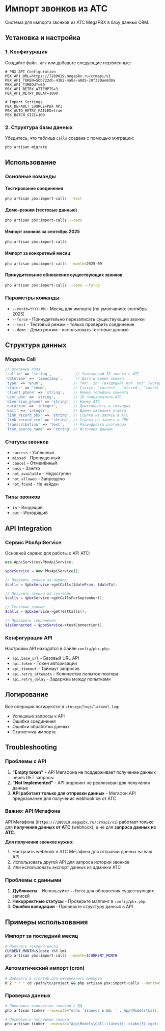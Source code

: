 # Импорт звонков из АТС

Система для импорта звонков из АТС MegaPBX в базу данных CRM.

## Установка и настройка

### 1. Конфигурация

Создайте файл `.env` или добавьте следующие переменные:

```env
# PBX API Configuration
PBX_API_URL=https://7280019.megapbx.ru/crmapi/v1
PBX_API_TOKEN=5bb722db-43b2-4a8a-a0d5-29f320ae8d0a
PBX_API_TIMEOUT=60
PBX_API_RETRY_ATTEMPTS=3
PBX_API_RETRY_DELAY=1000

# Import Settings
PBX_DEFAULT_SOURCE=PBX API
PBX_AUTO_RETRY_FAILED=true
PBX_BATCH_SIZE=100
```

### 2. Структура базы данных

Убедитесь, что таблица `calls` создана с помощью миграции:

```bash
php artisan migrate
```

## Использование

### Основные команды

#### Тестирование соединения
```bash
php artisan pbx:import-calls --test
```

#### Демо-режим (тестовые данные)
```bash
php artisan pbx:import-calls --demo
```

#### Импорт звонков за сентябрь 2025
```bash
php artisan pbx:import-calls
```

#### Импорт за конкретный месяц
```bash
php artisan pbx:import-calls --month=2025-09
```

#### Принудительное обновление существующих звонков
```bash
php artisan pbx:import-calls --demo --force
```

### Параметры команды

- `--month=YYYY-MM` - Месяц для импорта (по умолчанию: сентябрь 2025)
- `--force` - Принудительно перезаписать существующие звонки
- `--test` - Тестовый режим - только проверить соединение
- `--demo` - Демо режим - использовать тестовые данные

## Структура данных

### Модель Call

```php
// Основные поля
'callid' => 'string',           // Уникальный ID звонка в АТС
'datetime' => 'timestamp',      // Дата и время звонка
'type' => 'enum',              // Тип: 'in' (входящий) или 'out' (исходящий)
'status' => 'enum',            // Статус: 'success', 'missed', 'cancel', 'busy', etc.
'client_phone' => 'string',    // Номер телефона клиента
'user_pbx' => 'string',        // ID пользователя АТС
'diversion_phone' => 'string', // Номер АТС
'duration' => 'integer',       // Длительность в секундах
'wait' => 'integer',           // Время ожидания ответа
'link_record_pbx' => 'string', // Ссылка на запись в АТС
'link_record_crm' => 'string', // Ссылка на запись в CRM
'transcribation' => 'text',    // Расшифровка разговора
'from_source_name' => 'string' // Источник данных
```

### Статусы звонков

- `success` - Успешный
- `missed` - Пропущенный
- `cancel` - Отменённый
- `busy` - Занято
- `not_available` - Недоступен
- `not_allowed` - Запрещено
- `not_found` - Не найден

### Типы звонков

- `in` - Входящий
- `out` - Исходящий

## API Integration

### Сервис PbxApiService

Основной сервис для работы с API АТС:

```php
use App\Services\PbxApiService;

$pbxService = new PbxApiService();

// Получить звонки за период
$calls = $pbxService->getCalls($dateFrom, $dateTo);

// Получить звонки за сентябрь
$calls = $pbxService->getCallsForSeptember();

// Тестовые данные
$calls = $pbxService->getTestCalls();

// Проверить соединение
$isConnected = $pbxService->testConnection();
```

### Конфигурация API

Настройки API находятся в файле `config/pbx.php`:

- `api.base_url` - Базовый URL API
- `api.token` - Токен авторизации
- `api.timeout` - Таймаут запросов
- `api.retry_attempts` - Количество попыток повтора
- `api.retry_delay` - Задержка между попытками

## Логирование

Все операции логируются в `storage/logs/laravel.log`:

- Успешные запросы к API
- Ошибки соединения
- Ошибки обработки данных
- Статистика импорта

## Troubleshooting

### Проблемы с API

1. **"Empty token"** - API Мегафона не поддерживает получение данных через GET запросы
2. **"Not Implemented"** - API эндпоинт не реализован для получения данных
3. **API работает только для отправки данных** - Мегафон API предназначен для получения webhook'ов от АТС

### Важно: API Мегафона

API Мегафона (`https://7280019.megapbx.ru/crmapi/v1`) работает только для **получения данных от АТС** (webhook), а не для **запроса данных из АТС**.

**Для получения звонков нужно:**
1. Настроить webhook в АТС Мегафона для отправки данных на ваш API
2. Использовать другой API для запроса истории звонков
3. Или использовать экспорт данных из админки АТС

### Проблемы с данными

1. **Дубликаты** - Используйте `--force` для обновления существующих записей
2. **Некорректные статусы** - Проверьте маппинг в `config/pbx.php`
3. **Ошибки валидации** - Проверьте структуру данных в API

## Примеры использования

### Импорт за последний месяц
```bash
# Получить текущий месяц
CURRENT_MONTH=$(date +%Y-%m)
php artisan pbx:import-calls --month=$CURRENT_MONTH
```

### Автоматический импорт (cron)
```bash
# Добавить в crontab для ежедневного импорта
0 2 * * * cd /path/to/project && php artisan pbx:import-calls --month=$(date +\%Y-\%m) >> /var/log/pbx-import.log 2>&1
```

### Проверка данных
```bash
# Проверить количество звонков в БД
php artisan tinker --execute="echo 'Звонков в БД: ' . App\Models\Call::count();"

# Посмотреть последние звонки
php artisan tinker --execute="App\Models\Call::latest()->take(5)->get(['callid', 'datetime', 'type', 'status', 'client_phone'])->each(function(\$call) { echo \$call->callid . ' - ' . \$call->datetime . ' - ' . \$call->type_name . ' - ' . \$call->status_name . PHP_EOL; });"
```
